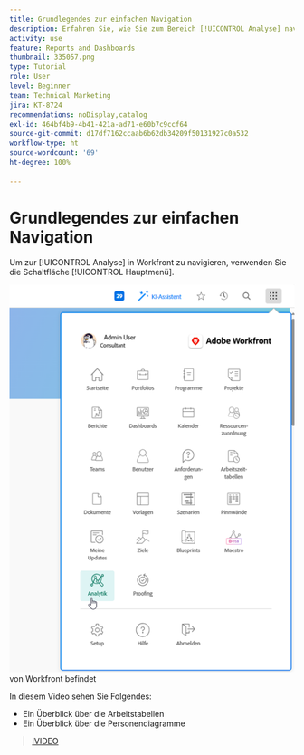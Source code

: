 ```yaml
---
title: Grundlegendes zur einfachen Navigation
description: Erfahren Sie, wie Sie zum Bereich [!UICONTROL Analyse] navigieren und einen Überblick über die Arbeits- und Personendiagramme in Workfront erhalten.
activity: use
feature: Reports and Dashboards
thumbnail: 335057.png
type: Tutorial
role: User
level: Beginner
team: Technical Marketing
jira: KT-8724
recommendations: noDisplay,catalog
exl-id: 464bf4b9-4b41-421a-ad71-e60b7c9ccf64
source-git-commit: d17df7162ccaab6b62db34209f50131927c0a532
workflow-type: ht
source-wordcount: '69'
ht-degree: 100%

---
```


# Grundlegendes zur einfachen Navigation

Um zur [!UICONTROL Analyse] in Workfront zu navigieren, verwenden Sie die Schaltfläche [!UICONTROL Hauptmenü].

![Ein Bild, das zeigt, wo sich die Funktion [!UICONTROL Analyse] im [!UICONTROL Hauptmenü]](assets/Navigate-NWE.png) von Workfront befindet

In diesem Video sehen Sie Folgendes:

* Ein Überblick über die Arbeitstabellen
* Ein Überblick über die Personendiagramme

>[!VIDEO](https://video.tv.adobe.com/v/335057/?quality=12&learn=on&enablevpops)
